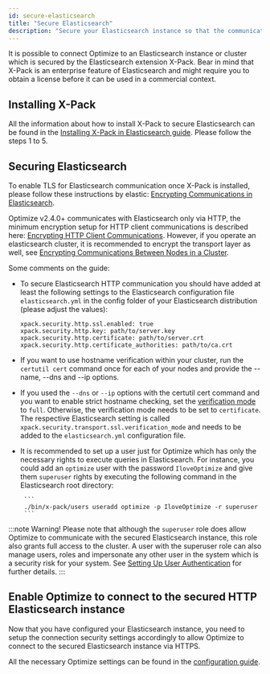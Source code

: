 ```yaml
---
id: secure-elasticsearch
title: "Secure Elasticsearch"
description: "Secure your Elasticsearch instance so that the communication is encrypted and only authorized users have access to Elasticsearch."
---
```


It is possible to connect Optimize to an Elasticsearch instance or cluster which is secured by the Elasticsearch extension X-Pack. Bear in mind that X-Pack is an enterprise feature of Elasticsearch and might require you to obtain a license before it can be used in a commercial context.

## Installing X-Pack

All the information about how to install X-Pack to secure Elasticsearch can be found in the [Installing X-Pack in Elasticsearch guide](https://www.elastic.co/guide/en/elasticsearch/reference/6.2/installing-xpack-es.html#installing-xpack-es). Please follow the steps 1 to 5.

## Securing Elasticsearch

To enable TLS for Elasticsearch communication once X-Pack is installed, please follow these instructions by elastic: [Encrypting Communications in Elasticsearch](https://www.elastic.co/guide/en/elasticsearch/reference/6.2/configuring-tls.html).

Optimize v2.4.0+ communicates with Elasticsearch only via HTTP, the minimum encryption setup for HTTP client communications is described here: [Encrypting HTTP Client Communications](https://www.elastic.co/guide/en/elasticsearch/reference/6.2/configuring-tls.html#tls-http). However, if you operate an elasticsearch cluster, it is recommended to encrypt the transport layer as well, see [Encrypting Communications Between Nodes in a Cluster](https://www.elastic.co/guide/en/elasticsearch/reference/6.2/configuring-tls.html#tls-transport).

Some comments on the guide:

- To secure Elasticsearch HTTP communication you should have added at least the following settings to the Elasticsearch configuration file `elasticsearch.yml` in the config folder of your Elasticsearch distribution (please adjust the values):

  ```
  xpack.security.http.ssl.enabled: true
  xpack.security.http.key: path/to/server.key
  xpack.security.http.certificate: path/to/server.crt
  xpack.security.http.certificate_authorities: path/to/ca.crt
  ```

- If you want to use hostname verification within your cluster, run the `certutil cert` command once for each of your nodes and provide the --name, --dns and --ip options.
- If you used the `--dns` or `--ip` options with the certutil cert command and you want to enable strict hostname checking, set the [verification mode](https://www.elastic.co/guide/en/elasticsearch/reference/6.2/security-settings.html#ssl-tls-settings) to `full`. Otherwise, the verification mode needs to be set to `certificate`. The respective Elasticsearch setting is called `xpack.security.transport.ssl.verification_mode` and needs to be added to the `elasticsearch.yml` configuration file.
- It is recommended to set up a user just for Optimize which has only the necessary rights to execute queries in Elasticsearch. For instance, you could add
  an `optimize` user with the password `IloveOptimize` and give them `superuser` rights by executing the following command in the Elasticsearch root directory:

       ```
       ./bin/x-pack/users useradd optimize -p IloveOptimize -r superuser
       ```

:::note Warning!
Please note that although the `superuser` role does allow Optimize to communicate with the secured Elasticsearch instance, this role also grants full access to the cluster. A user with the superuser role can also manage users, roles and impersonate any other user in the system which is a security risk for your system.
See [Setting Up User Authentication](https://www.elastic.co/guide/en/x-pack/6.2/setting-up-authentication.html) for further details.
:::

## Enable Optimize to connect to the secured HTTP Elasticsearch instance

Now that you have configured your Elasticsearch instance, you need to setup the connection security settings accordingly
to allow Optimize to connect to the secured Elasticsearch instance via HTTPS.

All the necessary Optimize settings can be found in the [configuration guide](./configuration.md/#elasticsearch-security).